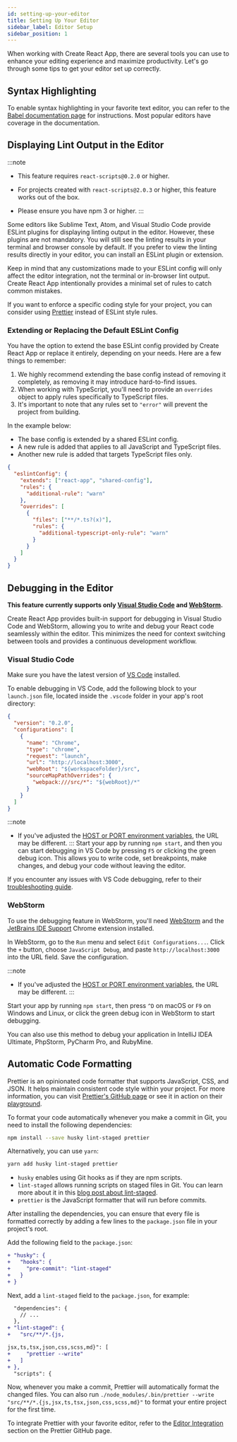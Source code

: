 ```yaml
---
id: setting-up-your-editor
title: Setting Up Your Editor
sidebar_label: Editor Setup
sidebar_position: 1
---
```


When working with Create React App, there are several tools you can use to enhance your editing experience and maximize productivity. Let's go through some tips to get your editor set up correctly.

## Syntax Highlighting

To enable syntax highlighting in your favorite text editor, you can refer to the [Babel documentation page](https://babeljs.io/docs/editors) for instructions. Most popular editors have coverage in the documentation.

## Displaying Lint Output in the Editor

:::note
- This feature requires `react-scripts@0.2.0` or higher.

- For projects created with `react-scripts@2.0.3` or higher, this feature works out of the box.

- Please ensure you have npm 3 or higher.
:::

Some editors like Sublime Text, Atom, and Visual Studio Code provide ESLint plugins for displaying linting output in the editor. However, these plugins are not mandatory. You will still see the linting results in your terminal and browser console by default. If you prefer to view the linting results directly in your editor, you can install an ESLint plugin or extension.

Keep in mind that any customizations made to your ESLint config will only affect the editor integration, not the terminal or in-browser lint output. Create React App intentionally provides a minimal set of rules to catch common mistakes.

If you want to enforce a specific coding style for your project, you can consider using [Prettier](https://github.com/jlongster/prettier) instead of ESLint style rules.

### Extending or Replacing the Default ESLint Config

You have the option to extend the base ESLint config provided by Create React App or replace it entirely, depending on your needs. Here are a few things to remember:

1. We highly recommend extending the base config instead of removing it completely, as removing it may introduce hard-to-find issues.
2. When working with TypeScript, you'll need to provide an `overrides` object to apply rules specifically to TypeScript files.
3. It's important to note that any rules set to `"error"` will prevent the project from building.

In the example below:

- The base config is extended by a shared ESLint config.
- A new rule is added that applies to all JavaScript and TypeScript files.
- Another new rule is added that targets TypeScript files only.

```json
{
  "eslintConfig": {
    "extends": ["react-app", "shared-config"],
    "rules": {
      "additional-rule": "warn"
    },
    "overrides": [
      {
        "files": ["**/*.ts?(x)"],
        "rules": {
          "additional-typescript-only-rule": "warn"
        }
      }
    ]
  }
}
```

## Debugging in the Editor

**This feature currently supports only [Visual Studio Code](https://code.visualstudio.com) and [WebStorm](https://www.jetbrains.com/webstorm/).**

Create React App provides built-in support for debugging in Visual Studio Code and WebStorm, allowing you to write and debug your React code seamlessly within the editor. This minimizes the need for context switching between tools and provides a continuous development workflow.

### Visual Studio Code

Make sure you have the latest version of [VS Code](https://code.visualstudio.com) installed.

To enable debugging in VS Code, add the following block to your `launch.json` file, located inside the `.vscode` folder in your app's root directory:

```json
{
  "version": "0.2.0",
  "configurations": [
    {
      "name": "Chrome",
      "type": "chrome",
      "request": "launch",
      "url": "http://localhost:3000",
      "webRoot": "${workspaceFolder}/src",
      "sourceMapPathOverrides": {
        "webpack:///src/*": "${webRoot}/*"
      }
    }
  ]
}
```

:::note
- If you've adjusted the [HOST or PORT environment variables](../advance-use/advanced-configuration.md), the URL may be different.
:::
Start your app by running `npm start`, and then you can start debugging in VS Code by pressing `F5` or clicking the green debug icon. This allows you to write code, set breakpoints, make changes, and debug your code without leaving the editor.

If you encounter any issues with VS Code debugging, refer to their [troubleshooting guide](https://github.com/Microsoft/vscode-chrome-debug/blob/master/README.md#troubleshooting).

### WebStorm

To use the debugging feature in WebStorm, you'll need [WebStorm](https://www.jetbrains.com/webstorm/) and the [JetBrains IDE Support](https://chrome.google.com/webstore/detail/jetbrains-ide-support/hmhgeddbohgjknpmjagkdomcpobmllji) Chrome extension installed.

In WebStorm, go to the `Run` menu and select `Edit Configurations...`. Click the `+` button, choose `JavaScript Debug`, and paste `http://localhost:3000` into the URL field. Save the configuration.

:::note
- If you've adjusted the [HOST or PORT environment variables](../advance-use//advanced-configuration.md), the URL may be different.
:::

Start your app by running `npm start`, then press `^D` on macOS or `F9` on Windows and Linux, or click the green debug icon in WebStorm to start debugging.

You can also use this method to debug your application in IntelliJ IDEA Ultimate, PhpStorm, PyCharm Pro, and RubyMine.

## Automatic Code Formatting

Prettier is an opinionated code formatter that supports JavaScript, CSS, and JSON. It helps maintain consistent code style within your project. For more information, you can visit [Prettier's GitHub page](https://github.com/prettier/prettier) or see it in action on their [playground](https://prettier.io/playground/).

To format your code automatically whenever you make a commit in Git, you need to install the following dependencies:

```sh
npm install --save husky lint-staged prettier
```

Alternatively, you can use `yarn`:

```sh
yarn add husky lint-staged prettier
```

- `husky` enables using Git hooks as if they are npm scripts.
- `lint-staged` allows running scripts on staged files in Git. You can learn more about it in this [blog post about lint-staged](https://medium.com/@okonetchnikov/make-linting-great-again-f3890e1ad6b8).
- `prettier` is the JavaScript formatter that will run before commits.

After installing the dependencies, you can ensure that every file is formatted correctly by adding a few lines to the `package.json` file in your project's root.

Add the following field to the `package.json`:

```diff
+ "husky": {
+   "hooks": {
+     "pre-commit": "lint-staged"
+   }
+ }
```

Next, add a `lint-staged` field to the `package.json`, for example:

```diff
  "dependencies": {
    // ...
  },
+ "lint-staged": {
+   "src/**/*.{js,

jsx,ts,tsx,json,css,scss,md}": [
+     "prettier --write"
+   ]
+ },
  "scripts": {
```

Now, whenever you make a commit, Prettier will automatically format the changed files. You can also run `./node_modules/.bin/prettier --write "src/**/*.{js,jsx,ts,tsx,json,css,scss,md}"` to format your entire project for the first time.

To integrate Prettier with your favorite editor, refer to the [Editor Integration](https://prettier.io/docs/en/editors.html) section on the Prettier GitHub page.